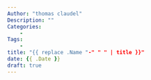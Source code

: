 ```yaml
---
Author: "thomas claudel"
Description: ""
Categories:
    -
Tags:
    -
title: "{{ replace .Name "-" " " | title }}"
date: {{ .Date }}
draft: true
---
```


